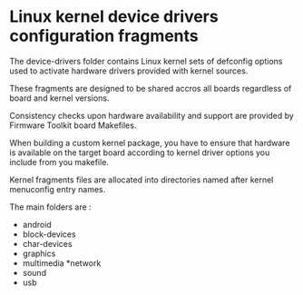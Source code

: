# Linux kernel device drivers configuration fragments

The device-drivers folder contains Linux kernel sets of defconfig options used to activate hardware drivers provided with kernel sources.

These fragments are designed to be shared accros all boards regardless of board and kernel versions.

Consistency checks upon hardware availability and support are provided by Firmware Toolkit board Makefiles.

When building a custom kernel package, you have to ensure that hardware is available on the target board according to kernel driver options you include from you makefile.

Kernel fragments files are allocated into directories named after kernel menuconfig entry names.

The main folders are :
  * android
  * block-devices
  * char-devices
  * graphics
  * multimedia
  *network
  * sound
  * usb